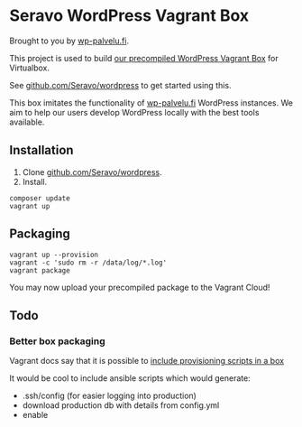 # Seravo WordPress Vagrant Box 

Brought to you by [wp-palvelu.fi](http://wp-palvelu.fi).

This project is used to build [our precompiled WordPress Vagrant Box](https://vagrantcloud.com/seravo/boxes/wordpress) for Virtualbox.

See [github.com/Seravo/wordpress](https://github.com/Seravo/wordpress) to get started using this.

This box imitates the functionality of [wp-palvelu.fi](http://wp-palvelu.fi) WordPress instances. We aim to help our users develop WordPress locally with the best tools available.

## Installation

1. Clone [github.com/Seravo/wordpress](https://github.com/Seravo/wordpress).
2. Install.
```
composer update
vagrant up
````

## Packaging

```
vagrant up --provision
vagrant -c 'sudo rm -r /data/log/*.log'
vagrant package
```

You may now upload your precompiled package to the Vagrant Cloud!


## Todo

### Better box packaging

Vagrant docs say that it is possible to [include provisioning scripts in a box](https://docs.vagrantup.com/v2/cli/package.html)

It would be cool to include ansible scripts which would generate:
* .ssh/config (for easier logging into production)
* download production db with details from config.yml
* enable 
